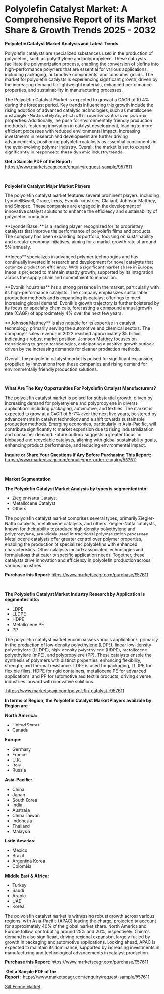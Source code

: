 <p><h1>Polyolefin Catalyst Market: A Comprehensive Report of its Market Share & Growth Trends 2025 - 2032</h1></p><p><strong>Polyolefin Catalyst Market Analysis and Latest Trends</strong></p>
<p><p>Polyolefin catalysts are specialized substances used in the production of polyolefins, such as polyethylene and polypropylene. These catalysts facilitate the polymerization process, enabling the conversion of olefins into high-performance polymers that are essential for various applications, including packaging, automotive components, and consumer goods. The market for polyolefin catalysts is experiencing significant growth, driven by the increasing demand for lightweight materials, enhanced performance properties, and sustainability in manufacturing processes.</p><p>The Polyolefin Catalyst Market is expected to grow at a CAGR of 10.4% during the forecast period. Key trends influencing this growth include the rising adoption of advanced catalytic technologies, such as metallocene and Ziegler-Natta catalysts, which offer superior control over polymer properties. Additionally, the push for environmentally friendly production methods is fostering innovation in catalyst development, leading to more efficient processes with reduced environmental impact. Increasing investments in research and development are further driving advancements, positioning polyolefin catalysts as essential components in the ever-evolving polymer industry. Overall, the market is set to expand significantly in response to these dynamic industry trends.</p></p>
<p><strong>Get a Sample PDF of the Report:&nbsp;</strong> <a href="https://www.marketscagr.com/enquiry/request-sample/957611?utm_campaign=3135&utm_medium=2&utm_source=Github&utm_content=ia&utm_term=01042025&utm_id=polyolefin-catalyst">https://www.marketscagr.com/enquiry/request-sample/957611</a></p>
<p>&nbsp;</p>
<p><strong>Polyolefin Catalyst Major Market Players</strong></p>
<p><p>The polyolefin catalyst market features several prominent players, including LyondellBasell, Grace, Ineos, Evonik Industries, Clariant, Johnson Matthey, and Sinopec. These companies are engaged in the development of innovative catalyst solutions to enhance the efficiency and sustainability of polyolefin production.</p><p>**LyondellBasell** is a leading player, recognized for its proprietary catalysts that improve the performance of polyolefin films and products. The company has been expanding its portfolio, focusing on sustainability and circular economy initiatives, aiming for a market growth rate of around 5% annually.</p><p>**Ineos** specializes in advanced polymer technologies and has continually invested in research and development for novel catalysts that optimize production efficiency. With a significant market share in Europe, Ineos is projected to maintain steady growth, supported by its integration across the supply chain and commitment to innovation.</p><p>**Evonik Industries** has a strong presence in the market, particularly with its high-performance catalysts. The company emphasizes sustainable production methods and is expanding its catalyst offerings to meet increasing global demand. Evonik's growth trajectory is further bolstered by its focus on specialty chemicals, forecasting a compound annual growth rate (CAGR) of approximately 4% over the next few years.</p><p>**Johnson Matthey** is also notable for its expertise in catalyst technology, primarily serving the automotive and chemical sectors. The company's sales revenue in 2022 reached approximately $5 billion, indicating a robust market position. Johnson Matthey focuses on transitioning to green technologies, anticipating a positive growth outlook driven by the increasing demands for cleaner production methods.</p><p>Overall, the polyolefin catalyst market is poised for significant expansion, propelled by innovations from these companies and rising demand for environmentally friendly production solutions.</p></p>
<p>&nbsp;</p>
<p><strong>What Are The Key Opportunities For Polyolefin Catalyst Manufacturers?</strong></p>
<p><p>The polyolefin catalyst market is poised for substantial growth, driven by increasing demand for polyethylene and polypropylene in diverse applications including packaging, automotive, and textiles. The market is expected to grow at a CAGR of 5-7% over the next five years, bolstered by advancements in catalyst technology and a shift towards sustainable production methods. Emerging economies, particularly in Asia-Pacific, will contribute significantly to market expansion due to rising industrialization and consumer demand. Future outlook suggests a greater focus on biobased and recyclable catalysts, aligning with global sustainability goals, enhancing product performance, and reducing environmental impact.</p></p>
<p><strong>Inquire or Share Your Questions If Any Before Purchasing This Report:</strong> <a href="https://www.marketscagr.com/enquiry/pre-order-enquiry/957611?utm_campaign=3135&utm_medium=2&utm_source=Github&utm_content=ia&utm_term=01042025&utm_id=polyolefin-catalyst">https://www.marketscagr.com/enquiry/pre-order-enquiry/957611</a></p>
<p>&nbsp;</p>
<p><strong>Market Segmentation</strong></p>
<p><strong>The Polyolefin Catalyst Market Analysis by types is segmented into:</strong></p>
<p><ul><li>Ziegler-Natta Catalyst</li><li>Metallocene Catalyst</li><li>Others</li></ul></p>
<p><p>The polyolefin catalyst market comprises several types, primarily Ziegler-Natta catalysts, metallocene catalysts, and others. Ziegler-Natta catalysts, known for their ability to produce high-density polyethylene and polypropylene, are widely used in traditional polymerization processes. Metallocene catalysts offer greater control over polymer properties, enabling the production of specialized polyolefins with enhanced characteristics. Other catalysts include associated technologies and formulations that cater to specific application needs. Together, these catalysts drive innovation and efficiency in polyolefin production across various industries.</p></p>
<p><strong>Purchase this Report:&nbsp;</strong><a href="https://www.marketscagr.com/purchase/957611?utm_campaign=3135&utm_medium=2&utm_source=Github&utm_content=ia&utm_term=01042025&utm_id=polyolefin-catalyst">https://www.marketscagr.com/purchase/957611</a></p>
<p>&nbsp;</p>
<p><strong>The Polyolefin Catalyst Market Industry Research by Application is segmented into:</strong></p>
<p><ul><li>LDPE</li><li>LLDPE</li><li>HDPE</li><li>Metallocene PE</li><li>PP</li></ul></p>
<p><p>The polyolefin catalyst market encompasses various applications, primarily in the production of low-density polyethylene (LDPE), linear low-density polyethylene (LLDPE), high-density polyethylene (HDPE), metallocene polyethylene (mPE), and polypropylene (PP). These catalysts enable the synthesis of polymers with distinct properties, enhancing flexibility, strength, and thermal resistance. LDPE is used for packaging, LLDPE for flexible films, HDPE for rigid containers, metallocene PE for advanced applications, and PP for automotive and textile products, driving diverse industries forward with innovative solutions.</p></p>
<p><a href="https://www.marketscagr.com/polyolefin-catalyst-r957611?utm_campaign=3135&utm_medium=2&utm_source=Github&utm_content=ia&utm_term=01042025&utm_id=polyolefin-catalyst">&nbsp;https://www.marketscagr.com/polyolefin-catalyst-r957611</a></p>
<p><strong>In terms of Region, the Polyolefin Catalyst Market Players available by Region are:</strong></p>
<p>
    <p> <strong> North America: </strong>
        <ul>
            <li>United States</li>
            <li>Canada</li>
        </ul>
        </p> 
    <p> <strong> Europe: </strong>
        <ul>
            <li>Germany</li>
            <li>France</li>
            <li>U.K.</li>
            <li>Italy</li>
            <li>Russia</li>
        </ul>
        </p> 
    <p> <strong> Asia-Pacific: </strong>
        <ul>
            <li>China</li>
            <li>Japan</li>
            <li>South Korea</li>
            <li>India</li>
            <li>Australia</li>
            <li>China Taiwan</li>
            <li>Indonesia</li>
            <li>Thailand</li>
            <li>Malaysia</li>
        </ul>
        </p> 
    <p> <strong> Latin America: </strong>
        <ul>
            <li>Mexico</li>
            <li>Brazil</li>
            <li>Argentina Korea</li>
            <li>Colombia</li>
        </ul>
        </p> 
    <p> <strong> Middle East & Africa: </strong>
        <ul>
            <li>Turkey</li>
            <li>Saudi</li>
            <li>Arabia</li>
            <li>UAE</li>
            <li>Korea</li>
        </ul>
    </p>
    </p>
<p><p>The polyolefin catalyst market is witnessing robust growth across various regions, with Asia-Pacific (APAC) leading the charge, projected to account for approximately 40% of the global market share. North America and Europe follow, contributing around 25% and 20%, respectively. China's demand is also significant, driving regional expansion, largely fueled by growth in packaging and automotive applications. Looking ahead, APAC is expected to maintain its dominance, supported by increasing investments in manufacturing and technological advancements in catalyst production.</p></p>
<p><strong>Purchase this Report: </strong><a href="https://www.marketscagr.com/purchase/957611?utm_campaign=3135&utm_medium=2&utm_source=Github&utm_content=ia&utm_term=01042025&utm_id=polyolefin-catalyst">https://www.marketscagr.com/purchase/957611</a></p>
<p>&nbsp;<strong>Get a Sample PDF of the Report:&nbsp;&nbsp;</strong><a href="https://www.marketscagr.com/enquiry/request-sample/957611?utm_campaign=3135&utm_medium=2&utm_source=Github&utm_content=ia&utm_term=01042025&utm_id=polyolefin-catalyst">https://www.marketscagr.com/enquiry/request-sample/957611</a></p>
<p><strong></strong></p>
<p><p><a href="https://github.com/awalinfucci/Market-Research-Report-List-1/blob/main/silt-fence-market.md?utm_campaign=3135&utm_medium=2&utm_source=Github&utm_content=ia&utm_term=01042025&utm_id=polyolefin-catalyst">Silt Fence Market</a></p></p>